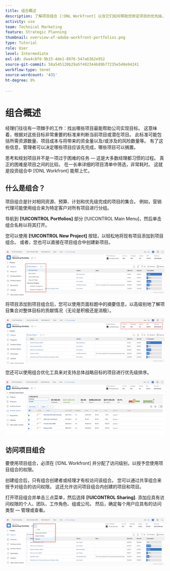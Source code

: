 ```yaml
---
title: 组合概述
description: 了解项目组合 [!DNL Workfront] 以及它们如何帮助您排定项目的优先级，并相互比较项目。
activity: use
team: Technical Marketing
feature: Strategic Planning
thumbnail: overview-of-adobe-workfront-portfolios.png
type: Tutorial
role: User
level: Intermediate
exl-id: daa4c8f8-9b15-4de1-8976-547a6362e952
source-git-commit: 58a545120b29a5f492344b89b77235e548e94241
workflow-type: tm+mt
source-wordcount: '431'
ht-degree: 0%

---
```


# 组合概述

经理们往往有一项棘手的工作：找出哪些项目最能帮助公司实现目标。 这意味着，根据对这些目标非常重要的标准来判断当前项目或潜在项目。 此标准可能包括所需资源数量、项目成本与将带来的资金量以及/或涉及的风险数量等。 有了这些信息，管理者可以决定哪些项目应该先完成，哪些项目可以搁置。

思考和规划项目并不是一项过于困难的任务 — 这是大多数经理都习惯的过程。 真正的困难是项目之间的比较。 在一长串详细的项目清单中筛选，非常耗时。 这就是投资组合中 [!DNL  Workfront] 能帮上忙。

## 什么是组合？

项目组合是针对相同资源、预算、计划和优先级完成的项目的集合。 例如，营销代理可能使用组合来为特定客户对所有项目进行分组。

导航到 **[!UICONTROL Portfolios]** 部分 [!UICONTROL Main Menu]，然后单击组合名称以将其打开。

您可以使用 **[!UICONTROL New Project]** 按钮，以轻松地将现有项目添加到项目组合。 或者，您也可以直接在项目组合中创建新项目。

![下拉菜单的图像 [!UICONTROL New Project] 按钮](assets/01-portfolio-management3.png)

将项目添加到项目组合后，您可以使用页面标题中的摘要信息，以高级别地了解项目集合对整体目标的贡献情况（无论是积极还是消极）。

![页面标题中组合的摘要信息图像](assets/02-portfolio-management1.png)

您还可以使用组合优化工具来对支持总体战略目标的项目进行优先级排序。

![对组合中的项目进行优先级排序的图像](assets/03-portfolio-management2.png)

## 访问项目组合

要使用项目组合，必须在 [!DNL Workfront] 并分配了访问级别，以授予您使用项目组合的权限。

创建组合后，只有组合创建者或经理才有权访问该组合。 您可以通过共享组合来授予对组合的访问权限。 这还允许访问项目组合内创建的项目和项目。

打开项目组合并单击三点菜单，然后选择 **[!UICONTROL Sharing]**. 添加应具有访问权限的个人、团队、工作角色、组或公司。 然后，确定每个用户应具有的访问类型 — 管理或查看。

![图像 [!UICONTROL Sharing] 选项 [!DNL Workfront] 作品集](assets/04-portfolio-management11.png)

<!--
Pro-tips graphic
If a user can’t access a specific portfolio, make sure it’s shared with them. The Workfront access level determines that a user can access portfolios in general, but sharing makes sure they can see specific portfolios. 
-->

<!--
Learn more graphic and links to documentation articles
* Portfolio overview   
* Create a portfolio 
* Create and manage portfolios 
* Navigate within a portfolio 
* Share a portfolio   
-->
